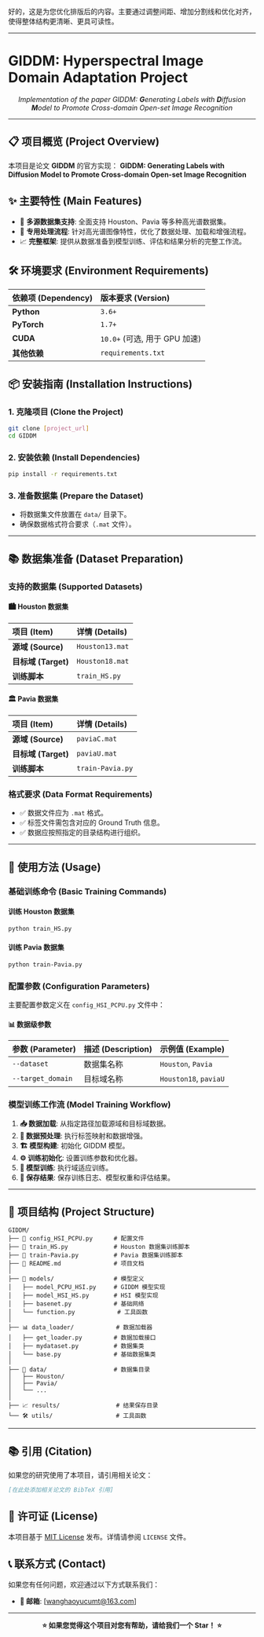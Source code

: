 好的，这是为您优化排版后的内容。主要通过调整间距、增加分割线和优化对齐，使得整体结构更清晰、更具可读性。

---

# GIDDM: Hyperspectral Image Domain Adaptation Project

<div align="center">

*Implementation of the paper GIDDM: **G**enerating Labels w**i**th **D**iffusion **M**odel to Promote Cross-domain Open-set Image Recognition*

</div>

---

## 📋 项目概览 (Project Overview)

本项目是论文 **GIDDM** 的官方实现：
**GIDDM: Generating Labels with Diffusion Model to Promote Cross-domain Open-set Image Recognition**

## ✨ 主要特性 (Main Features)

- 🚀 **多源数据集支持**: 全面支持 Houston、Pavia 等多种高光谱数据集。
- 🎯 **专用处理流程**: 针对高光谱图像特性，优化了数据处理、加载和增强流程。
- 📈 **完整框架**: 提供从数据准备到模型训练、评估和结果分析的完整工作流。

## 🛠️ 环境要求 (Environment Requirements)

| 依赖项 (Dependency) | 版本要求 (Version) |
| :------------------ | :------------------- |
| **Python**          | `3.6+`               |
| **PyTorch**         | `1.7+`               |
| **CUDA**            | `10.0+` (可选, 用于 GPU 加速) |
| **其他依赖**        | `requirements.txt`   |

## 📦 安装指南 (Installation Instructions)

### 1. 克隆项目 (Clone the Project)

```bash
git clone [project_url]
cd GIDDM
```

### 2. 安装依赖 (Install Dependencies)

```bash
pip install -r requirements.txt
```

### 3. 准备数据集 (Prepare the Dataset)

- 将数据集文件放置在 `data/` 目录下。
- 确保数据格式符合要求（`.mat` 文件）。

---

## 📚 数据集准备 (Dataset Preparation)

### 支持的数据集 (Supported Datasets)

#### 🏙️ Houston 数据集

| 项目 (Item)         | 详情 (Details)         |
| :------------------ | :----------------------- |
| **源域 (Source)**   | `Houston13.mat`          |
| **目标域 (Target)**   | `Houston18.mat`          |
| **训练脚本**        | `train_HS.py`            |

#### 🏛️ Pavia 数据集

| 项目 (Item)         | 详情 (Details)         |
| :------------------ | :----------------------- |
| **源域 (Source)**   | `paviaC.mat`             |
| **目标域 (Target)**   | `paviaU.mat`             |
| **训练脚本**        | `train-Pavia.py`         |

### 格式要求 (Data Format Requirements)

- ✅ 数据文件应为 `.mat` 格式。
- ✅ 标签文件需包含对应的 Ground Truth 信息。
- ✅ 数据应按照指定的目录结构进行组织。

---

## 🚀 使用方法 (Usage)

### 基础训练命令 (Basic Training Commands)

#### 训练 Houston 数据集
```bash
python train_HS.py
```

#### 训练 Pavia 数据集
```bash
python train-Pavia.py
```

### 配置参数 (Configuration Parameters)

主要配置参数定义在 `config_HSI_PCPU.py` 文件中：

#### 📊 数据级参数

| 参数 (Parameter)        | 描述 (Description)         | 示例值 (Example)        |
| :-------------------- | :------------------------- | :---------------------- |
| `--dataset`           | 数据集名称                 | `Houston`, `Pavia`      |
| `--target_domain`     | 目标域名称                 | `Houston18`, `paviaU`   |

### 模型训练工作流 (Model Training Workflow)

1.  **📥 数据加载**: 从指定路径加载源域和目标域数据。
2.  **🔧 数据预处理**: 执行标签映射和数据增强。
3.  **🏗️ 模型构建**: 初始化 GIDDM 模型。
4.  **⚙️ 训练初始化**: 设置训练参数和优化器。
5.  **🚀 模型训练**: 执行域适应训练。
6.  **💾 保存结果**: 保存训练日志、模型权重和评估结果。

---

## 📁 项目结构 (Project Structure)

```
GIDDM/
├── 📄 config_HSI_PCPU.py      # 配置文件
├── 🐍 train_HS.py             # Houston 数据集训练脚本
├── 🐍 train-Pavia.py          # Pavia 数据集训练脚本
├── 📖 README.md               # 项目文档
│
├── 🧠 models/                 # 模型定义
│   ├── model_PCPU_HSI.py     # GIDDM 模型实现
│   ├── model_HSI_HS.py       # HSI 模型实现
│   ├── basenet.py            # 基础网络
│   └── function.py            # 工具函数
│
├── 📊 data_loader/            # 数据加载器
│   ├── get_loader.py         # 数据加载接口
│   ├── mydataset.py          # 数据集类
│   └── base.py               # 基础数据集类
│
├── 📁 data/                   # 数据集目录
│   ├── Houston/
│   ├── Pavia/
│   └── ...
│
├── 📈 results/                # 结果保存目录
└── 🛠️ utils/                  # 工具函数
```

---

## 📚 引用 (Citation)

如果您的研究使用了本项目，请引用相关论文：

```bibtex
[在此处添加相关论文的 BibTeX 引用]
```

## 📄 许可证 (License)

本项目基于 [MIT License](LICENSE) 发布。详情请参阅 `LICENSE` 文件。



## 📞 联系方式 (Contact)

如果您有任何问题，欢迎通过以下方式联系我们：

- **📧 邮箱**: [wanghaoyucumt@163.com]


---

<div align="center">

**⭐ 如果您觉得这个项目对您有帮助，请给我们一个 Star！ ⭐**

</div>
